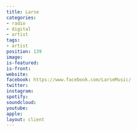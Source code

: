 ```yaml
---
title: Larse
categories:
- radio
- digital
- artist
tags:
- artist
position: 139
image: 
is-featured: 
is-front: 
website: 
facebook: https://www.facebook.com/LarseMusic/
twitter: 
instagram: 
spotify: 
soundcloud: 
youtube: 
apple: 
layout: client
---
```


